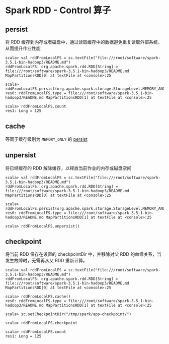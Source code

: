 # Spark RDD - Control 算子
## persist
将 RDD 缓存到内存或者磁盘中，通过读取缓存中的数据避免重复读取外部系统，从而提升作业性能
``` 
scala> val rddFromLocalFS = sc.textFile("file:///root/software/spark-3.5.1-bin-hadoop3/README.md")
rddFromLocalFS: org.apache.spark.rdd.RDD[String] = file:///root/software/spark-3.5.1-bin-hadoop3/README.md MapPartitionsRDD[0] at textFile at <console>:25

scala> rddFromLocalFS.persist(org.apache.spark.storage.StorageLevel.MEMORY_AND_DISK)
res0: rddFromLocalFS.type = file:///root/software/spark-3.5.1-bin-hadoop3/README.md MapPartitionsRDD[1] at textFile at <console>:25

scala> rddFromLocalFS.count
res1: Long = 125
```
## cache
等同于缓存级别为 `MEMORY_ONLY` 的 [persist](#persist)  
## unpersist
将已经缓存的 RDD 解除缓存，以释放当前作业的内存或磁盘空间  
``` 
scala> val rddFromLocalFS = sc.textFile("file:///root/software/spark-3.5.1-bin-hadoop3/README.md")
rddFromLocalFS: org.apache.spark.rdd.RDD[String] = file:///root/software/spark-3.5.1-bin-hadoop3/README.md MapPartitionsRDD[0] at textFile at <console>:25

scala> rddFromLocalFS.persist(org.apache.spark.storage.StorageLevel.MEMORY_AND_DISK)
res0: rddFromLocalFS.type = file:///root/software/spark-3.5.1-bin-hadoop3/README.md MapPartitionsRDD[1] at textFile at <console>:25

scala> rddFromLocalFS.unpersist()
```
## checkpoint
将当前 RDD 保存在设置的 checkpointDir 中，并移除对父 RDD 的血缘关系，当发生故障时，无需再从父 RDD 重新计算。 
``` 
scala> val rddFromLocalFS = sc.textFile("file:///root/software/spark-3.5.1-bin-hadoop3/README.md")
rddFromLocalFS: org.apache.spark.rdd.RDD[String] = file:///root/software/spark-3.5.1-bin-hadoop3/README.md MapPartitionsRDD[0] at textFile at <console>:25

scala> rddFromLocalFS.cache()
res0: rddFromLocalFS.type = file:///root/software/spark-3.5.1-bin-hadoop3/README.md MapPartitionsRDD[1] at textFile at <console>:25

scala> sc.setCheckpointDir("/tmp/spark/app-checkpoint/")

scala> rddFromLocalFS.checkpoint

scala> rddFromLocalFS.count
res1: Long = 125
```
